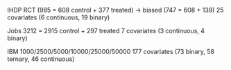IHDP
RCT (985 = 608 control + 377 treated)
-> biased (747 = 608 + 139)
25 covariates (6 continuous, 19 binary)

Jobs
3212 = 2915 control + 297 treated
7 covariates (3 continuous, 4 binary)

IBM
1000/2500/5000/10000/25000/50000
177 covariates (73 binary, 58 ternary, 46 continuous)
